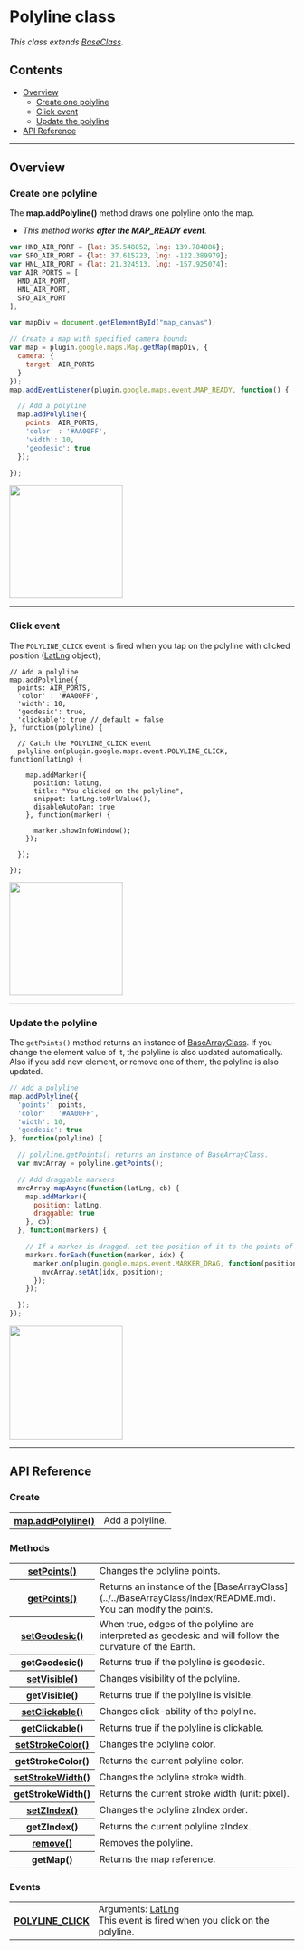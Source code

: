 # Polyline class

_This class extends [BaseClass](../BaseClass/README.md)_.

## Contents

  - <a href="#overview">Overview</a>
    - <a href="#create-one-polyline">Create one polyline</a>
    - <a href="#click-event">Click event</a>
    - <a href="#update-the-polyline">Update the polyline</a>
  - <a href="#api-reference">API Reference</a>

------------

## Overview


### Create one polyline

The **map.addPolyline()** method draws one polyline onto the map.

- _This method works **after the MAP_READY event**._

```js
var HND_AIR_PORT = {lat: 35.548852, lng: 139.784086};
var SFO_AIR_PORT = {lat: 37.615223, lng: -122.389979};
var HNL_AIR_PORT = {lat: 21.324513, lng: -157.925074};
var AIR_PORTS = [
  HND_AIR_PORT,
  HNL_AIR_PORT,
  SFO_AIR_PORT
];

var mapDiv = document.getElementById("map_canvas");

// Create a map with specified camera bounds
var map = plugin.google.maps.Map.getMap(mapDiv, {
  camera: {
    target: AIR_PORTS
  }
});
map.addEventListener(plugin.google.maps.event.MAP_READY, function() {

  // Add a polyline
  map.addPolyline({
    points: AIR_PORTS,
    'color' : '#AA00FF',
    'width': 10,
    'geodesic': true
  });

});
```

<img src="./addPolyline/image.png" width="200">

------------

### Click event

The `POLYLINE_CLICK` event is fired when you tap on the polyline with clicked position ([LatLng](../LatLng/README.md) object);

```
// Add a polyline
map.addPolyline({
  points: AIR_PORTS,
  'color' : '#AA00FF',
  'width': 10,
  'geodesic': true,
  'clickable': true // default = false
}, function(polyline) {

  // Catch the POLYLINE_CLICK event
  polyline.on(plugin.google.maps.event.POLYLINE_CLICK, function(latLng) {

    map.addMarker({
      position: latLng,
      title: "You clicked on the polyline",
      snippet: latLng.toUrlValue(),
      disableAutoPan: true
    }, function(marker) {

      marker.showInfoWindow();
    });

  });

});
```

<img src="./POLYLINE_CLICK/image.gif" width="200">

------------

### Update the polyline

The `getPoints()` method returns an instance of [BaseArrayClass](../BaseArrayClass/README.md).
If you change the element value of it, the polyline is also updated automatically.
Also if you add new element, or remove one of them, the polyline is also updated.

```js
// Add a polyline
map.addPolyline({
  'points': points,
  'color' : '#AA00FF',
  'width': 10,
  'geodesic': true
}, function(polyline) {

  // polyline.getPoints() returns an instance of BaseArrayClass.
  var mvcArray = polyline.getPoints();

  // Add draggable markers
  mvcArray.mapAsync(function(latLng, cb) {
    map.addMarker({
      position: latLng,
      draggable: true
    }, cb);
  }, function(markers) {

    // If a marker is dragged, set the position of it to the points of the Polygon.
    markers.forEach(function(marker, idx) {
      marker.on(plugin.google.maps.event.MARKER_DRAG, function(position) {
        mvcArray.setAt(idx, position);
      });
    });

  });
});

```

<img src="./getPoints/image.gif" width="200">

------------

## API Reference

### Create

<table>
    <tr>
        <th><a href="./addPolyline/README.md">map.addPolyline()</a></th>
        <td>Add a polyline.</td>
    </tr>
</table>

### Methods
<table>
    <tr>
        <th><a href="./setPoints/README.md">setPoints()</a></th>
        <td>Changes the polyline points.</td>
    </tr>
    <tr>
        <th><a href="./getPoints/README.md">getPoints()</a></th>
        <td>Returns an instance of the [BaseArrayClass](../../BaseArrayClass/index/README.md).<br>
          You can modify the points.</td>
    </tr>
    <tr>
        <th><a href="./setGeodesic/README.md">setGeodesic()</a></th>
        <td>When true, edges of the polyline are interpreted as geodesic and will follow the curvature of the Earth. </td>
    </tr>
    <tr>
        <th>getGeodesic()</th>
        <td>Returns true if the polyline is geodesic.</td>
    </tr>
    <tr>
        <th><a href="./setVisible/README.md">setVisible()</a></th>
        <td>Changes visibility of the polyline.</td>
    </tr>
    <tr>
        <th>getVisible()</th>
        <td>Returns true if the polyline is visible.</td>
    </tr>
    <tr>
        <th><a href="./setClickable/README.md">setClickable()</a></th>
        <td>Changes click-ability of the polyline.</td>
    </tr>
    <tr>
        <th>getClickable()</th>
        <td>Returns true if the polyline is clickable.</td>
    </tr>
    <tr>
        <th><a href="./setStrokeColor/README.md">setStrokeColor()</a></th>
        <td>Changes the polyline color.</td>
    </tr>
    <tr>
        <th>getStrokeColor()</th>
        <td>Returns the current polyline color.</td>
    </tr>
    <tr>
        <th><a href="./setStrokeWidth/README.md">setStrokeWidth()</a></th>
        <td>Changes the polyline stroke width.</td>
    </tr>
    <tr>
        <th>getStrokeWidth()</th>
        <td>Returns the current stroke width (unit: pixel).</td>
    </tr>
    <tr>
        <th><a href="./setZIndex/README.md">setZIndex()</a></th>
        <td>Changes the polyline zIndex order.</td>
    </tr>
    <tr>
        <th>getZIndex()</th>
        <td>Returns the current polyline zIndex.</td>
    </tr>
    <tr>
        <th><a href="./remove/README.md">remove()</a></th>
        <td>Removes the polyline.</td>
    </tr>
    <tr>
        <th>getMap()</th>
        <td>Returns the map reference.</td>
    </tr>
</table>

### Events

<table>
    <tr>
        <th><a href="./POLYLINE_CLICK/README.md">POLYLINE_CLICK</a></th>
        <td>Arguments:  <a href="../LatLng/README.md">LatLng</a><br>This event is fired when you click on the polyline.</td>
    </tr>
</table>
